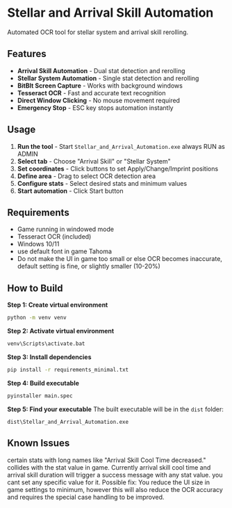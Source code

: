 # Stellar and Arrival Skill Automation

Automated OCR tool for stellar system and arrival skill rerolling.

## Features

- **Arrival Skill Automation** - Dual stat detection and rerolling
- **Stellar System Automation** - Single stat detection and rerolling
- **BitBlt Screen Capture** - Works with background windows
- **Tesseract OCR** - Fast and accurate text recognition
- **Direct Window Clicking** - No mouse movement required
- **Emergency Stop** - ESC key stops automation instantly

## Usage

1. **Run the tool** - Start `Stellar_and_Arrival_Automation.exe` always RUN as ADMIN
2. **Select tab** - Choose "Arrival Skill" or "Stellar System"
3. **Set coordinates** - Click buttons to set Apply/Change/Imprint positions
4. **Define area** - Drag to select OCR detection area
5. **Configure stats** - Select desired stats and minimum values
6. **Start automation** - Click Start button

## Requirements

- Game running in windowed mode
- Tesseract OCR (included)
- Windows 10/11
- use default font in game Tahoma
- Do not make the UI in game too small or else OCR becomes inaccurate, default setting is fine, or slightly smaller (10-20%)

## How to Build

**Step 1: Create virtual environment**
```bash
python -m venv venv
```

**Step 2: Activate virtual environment**
```bash
venv\Scripts\activate.bat
```

**Step 3: Install dependencies**
```bash
pip install -r requirements_minimal.txt
```

**Step 4: Build executable**
```bash
pyinstaller main.spec
```

**Step 5: Find your executable**
The built executable will be in the `dist` folder:
```
dist\Stellar_and_Arrival_Automation.exe
```

## Known Issues
certain stats with long names like "Arrival Skill Cool Time decreased." collides with the stat value in game.
Currently arrival skill cool time and arrival skill duration will trigger a success message with any stat value. you cant set any specific value for it. Possible fix: You reduce the UI size in game settings to minimum, however this will also reduce the OCR accuracy and requires the special case handling to be improved.


